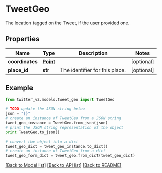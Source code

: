 # TweetGeo

The location tagged on the Tweet, if the user provided one.

## Properties
Name | Type | Description | Notes
------------ | ------------- | ------------- | -------------
**coordinates** | [**Point**](Point.md) |  | [optional] 
**place_id** | **str** | The identifier for this place. | [optional] 

## Example

```python
from twitter_v2.models.tweet_geo import TweetGeo

# TODO update the JSON string below
json = "{}"
# create an instance of TweetGeo from a JSON string
tweet_geo_instance = TweetGeo.from_json(json)
# print the JSON string representation of the object
print TweetGeo.to_json()

# convert the object into a dict
tweet_geo_dict = tweet_geo_instance.to_dict()
# create an instance of TweetGeo from a dict
tweet_geo_form_dict = tweet_geo.from_dict(tweet_geo_dict)
```
[[Back to Model list]](../README.md#documentation-for-models) [[Back to API list]](../README.md#documentation-for-api-endpoints) [[Back to README]](../README.md)


